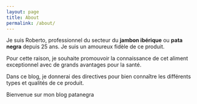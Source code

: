```yaml
---
layout: page
title: About
permalink: /about/
---
```


Je suis Roberto, professionnel du secteur du **jambon ibérique** ou **pata negra** depuis 25 ans. Je suis un amoureux fidèle de ce produit.

Pour cette raison, je souhaite promouvoir la connaissance de cet aliment exceptionnel avec de grands avantages pour la santé.

Dans ce blog, je donnerai des directives pour bien connaître les différents types et qualités de ce produit.

Bienvenue sur mon blog patanegra
